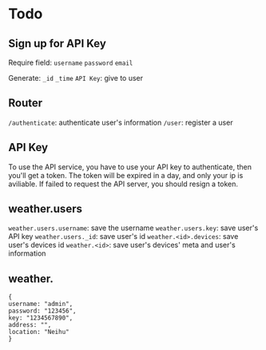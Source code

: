# Todo

## Sign up for API Key

Require field: 
```username```
```password```
```email```

Generate:
```_id```
```_time```
```API Key```: give to user
## Router 

```/authenticate```: authenticate user's information
```/user```: register a user

## API Key

To use the API service, you have to use your API key to authenticate, then you'll get a token. The token will be expired in a day, and only your ip is aviliable.
If failed to request the API server, you should resign a token.

## weather.users

```weather.users.username```: save the username
```weather.users.key```: save user's API key
```weather.users._id```: save user's id
```weather.<id>.devices```: save user's devices id
```weather.<id>```: save user's devices' meta and user's information

## weather.<id>

```
{
username: "admin",
password: "123456",
key: "1234567890",
address: "",
location: "Neihu"
}
```